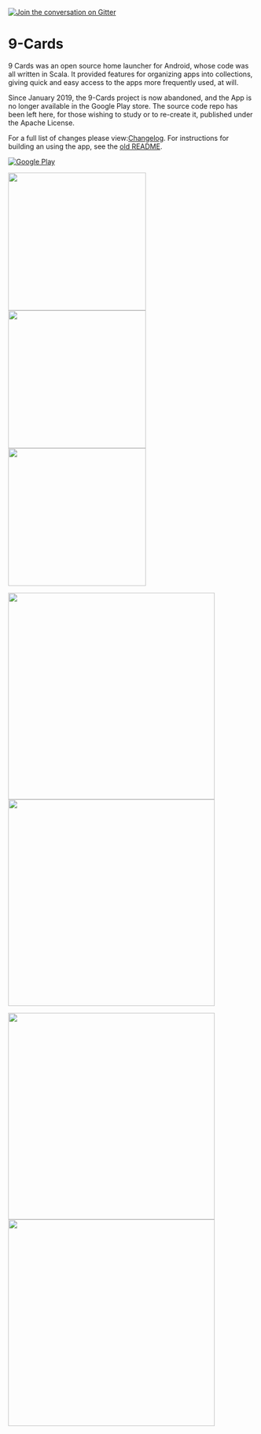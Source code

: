 [![Join the conversation on Gitter](https://img.shields.io/gitter/room/47deg/nine-cards-v2.svg)](https://gitter.im/47deg/nine-cards-v2)

# 9-Cards

9 Cards was an open source home launcher for Android, whose code was all written in Scala. It provided features for organizing apps into collections, giving quick and easy access to the apps more frequently used, at will.

Since January 2019, the 9-Cards project is now abandoned, and the App is no longer available in the Google Play store. The source code repo has been left here, for those wishing to study or to re-create it, published under the Apache License.

For a full list of changes please view:[Changelog](CHANGELOG.md). For instructions for building an using the app, see the [old README](README_old.md). 


[![Google Play](https://cloud.githubusercontent.com/assets/456025/22688567/25acb99e-ed2d-11e6-87df-cda19849fa84.png)](https://play.google.com/store/apps/details?id=com.fortysevendeg.ninecardslauncher)

<img src="https://cloud.githubusercontent.com/assets/456025/22655829/ab55e698-ec91-11e6-8858-ef25df5b5b46.png" width="280"/> <img src="https://cloud.githubusercontent.com/assets/456025/22655909/f87f5e36-ec91-11e6-80b9-5278a45784d5.png" width="280"/> <img src="https://cloud.githubusercontent.com/assets/456025/22655919/01be9cfa-ec92-11e6-869f-300d36bdf238.png" width="280"/>

<img src="https://cloud.githubusercontent.com/assets/456025/22655862/cb1411d0-ec91-11e6-91b4-0236701fcffd.png" width="420"/> <img src="https://cloud.githubusercontent.com/assets/456025/22655875/da8dd448-ec91-11e6-8813-b1a22518b46f.png" width="420"/>

<img src="https://cloud.githubusercontent.com/assets/456025/22655880/e5f6c77c-ec91-11e6-8bf1-670b691fc396.png" width="420"/> <img src="https://cloud.githubusercontent.com/assets/456025/22655895/f0408bbe-ec91-11e6-8650-20b3ef4de3a8.png" width="420"/>


